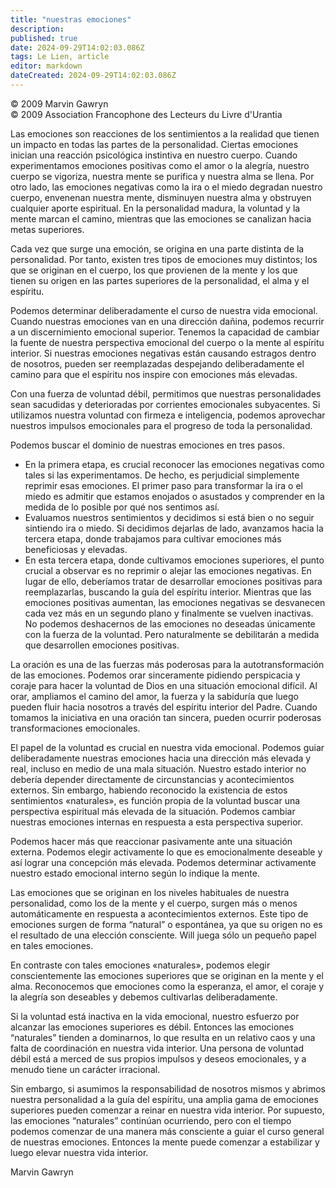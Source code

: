 ```yaml
---
title: "nuestras emociones"
description: 
published: true
date: 2024-09-29T14:02:03.086Z
tags: Le Lien, article
editor: markdown
dateCreated: 2024-09-29T14:02:03.086Z
---
```


<p class="v-card tema v-sheet--gris claro aclarar-3 px-2">© 2009 Marvin Gawryn<br>© 2009 Association Francophone des Lecteurs du Livre d'Urantia</p>


Las emociones son reacciones de los sentimientos a la realidad que tienen un impacto en todas las partes de la personalidad. Ciertas emociones inician una reacción psicológica instintiva en nuestro cuerpo. Cuando experimentamos emociones positivas como el amor o la alegría, nuestro cuerpo se vigoriza, nuestra mente se purifica y nuestra alma se llena. Por otro lado, las emociones negativas como la ira o el miedo degradan nuestro cuerpo, envenenan nuestra mente, disminuyen nuestra alma y obstruyen cualquier aporte espiritual. En la personalidad madura, la voluntad y la mente marcan el camino, mientras que las emociones se canalizan hacia metas superiores.

Cada vez que surge una emoción, se origina en una parte distinta de la personalidad. Por tanto, existen tres tipos de emociones muy distintos; los que se originan en el cuerpo, los que provienen de la mente y los que tienen su origen en las partes superiores de la personalidad, el alma y el espíritu.

Podemos determinar deliberadamente el curso de nuestra vida emocional. Cuando nuestras emociones van en una dirección dañina, podemos recurrir a un discernimiento emocional superior. Tenemos la capacidad de cambiar la fuente de nuestra perspectiva emocional del cuerpo o la mente al espíritu interior. Si nuestras emociones negativas están causando estragos dentro de nosotros, pueden ser reemplazadas despejando deliberadamente el camino para que el espíritu nos inspire con emociones más elevadas.

Con una fuerza de voluntad débil, permitimos que nuestras personalidades sean sacudidas y deterioradas por corrientes emocionales subyacentes. Si utilizamos nuestra voluntad con firmeza e inteligencia, podemos aprovechar nuestros impulsos emocionales para el progreso de toda la personalidad.

Podemos buscar el dominio de nuestras emociones en tres pasos.

- En la primera etapa, es crucial reconocer las emociones negativas como tales si las experimentamos. De hecho, es perjudicial simplemente reprimir esas emociones. El primer paso para transformar la ira o el miedo es admitir que estamos enojados o asustados y comprender en la medida de lo posible por qué nos sentimos así.
- Evaluamos nuestros sentimientos y decidimos si está bien o no seguir sintiendo ira o miedo. Si decidimos dejarlas de lado, avanzamos hacia la tercera etapa, donde trabajamos para cultivar emociones más beneficiosas y elevadas.
- En esta tercera etapa, donde cultivamos emociones superiores, el punto crucial a observar es no reprimir o alejar las emociones negativas. En lugar de ello, deberíamos tratar de desarrollar emociones positivas para reemplazarlas, buscando la guía del espíritu interior. Mientras que las emociones positivas aumentan, las emociones negativas se desvanecen cada vez más en un segundo plano y finalmente se vuelven inactivas. No podemos deshacernos de las emociones no deseadas únicamente con la fuerza de la voluntad. Pero naturalmente se debilitarán a medida que desarrollen emociones positivas.

La oración es una de las fuerzas más poderosas para la autotransformación de las emociones. Podemos orar sinceramente pidiendo perspicacia y coraje para hacer la voluntad de Dios en una situación emocional difícil. Al orar, ampliamos el camino del amor, la fuerza y la sabiduría que luego pueden fluir hacia nosotros a través del espíritu interior del Padre. Cuando tomamos la iniciativa en una oración tan sincera, pueden ocurrir poderosas transformaciones emocionales.

El papel de la voluntad es crucial en nuestra vida emocional. Podemos guiar deliberadamente nuestras emociones hacia una dirección más elevada y real, incluso en medio de una mala situación. Nuestro estado interior no debería depender directamente de circunstancias y acontecimientos externos. Sin embargo, habiendo reconocido la existencia de estos sentimientos «naturales», es función propia de la voluntad buscar una perspectiva espiritual más elevada de la situación. Podemos cambiar nuestras emociones internas en respuesta a esta perspectiva superior.

Podemos hacer más que reaccionar pasivamente ante una situación externa. Podemos elegir activamente lo que es emocionalmente deseable y así lograr una concepción más elevada. Podemos determinar activamente nuestro estado emocional interno según lo indique la mente.

Las emociones que se originan en los niveles habituales de nuestra personalidad, como los de la mente y el cuerpo, surgen más o menos automáticamente en respuesta a acontecimientos externos. Este tipo de emociones surgen de forma “natural” o espontánea, ya que su origen no es el resultado de una elección consciente. Will juega sólo un pequeño papel en tales emociones.

En contraste con tales emociones «naturales», podemos elegir conscientemente las emociones superiores que se originan en la mente y el alma. Reconocemos que emociones como la esperanza, el amor, el coraje y la alegría son deseables y debemos cultivarlas deliberadamente.

Si la voluntad está inactiva en la vida emocional, nuestro esfuerzo por alcanzar las emociones superiores es débil. Entonces las emociones “naturales” tienden a dominarnos, lo que resulta en un relativo caos y una falta de coordinación en nuestra vida interior. Una persona de voluntad débil está a merced de sus propios impulsos y deseos emocionales, y a menudo tiene un carácter irracional.

Sin embargo, si asumimos la responsabilidad de nosotros mismos y abrimos nuestra personalidad a la guía del espíritu, una amplia gama de emociones superiores pueden comenzar a reinar en nuestra vida interior. Por supuesto, las emociones “naturales” continúan ocurriendo, pero con el tiempo podemos comenzar de una manera más consciente a guiar el curso general de nuestras emociones. Entonces la mente puede comenzar a estabilizar y luego elevar nuestra vida interior.

Marvin Gawryn

